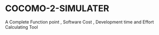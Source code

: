 # COCOMO-2-SIMULATER
A Complete Function point , Software Cost , Development time and Effort Calculating Tool    
